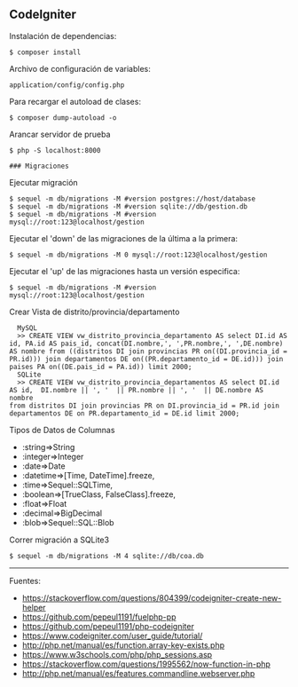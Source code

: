 ## CodeIgniter

Instalación de dependencias:

    $ composer install

Archivo de configuración de variables:

    application/config/config.php

Para recargar el autoload de clases:

    $ composer dump-autoload -o

Arancar servidor de prueba

    $ php -S localhost:8000

    ### Migraciones

Ejecutar migración

    $ sequel -m db/migrations -M #version postgres://host/database
    $ sequel -m db/migrations -M #version sqlite://db/gestion.db
    $ sequel -m db/migrations -M #version mysql://root:123@localhost/gestion

Ejecutar el 'down' de las migraciones de la última a la primera:

    $ sequel -m db/migrations -M 0 mysql://root:123@localhost/gestion

Ejecutar el 'up' de las migraciones hasta un versión especifica:

    $ sequel -m db/migrations -M #version mysql://root:123@localhost/gestion

Crear Vista de distrito/provincia/departamento

      MySQL
      >> CREATE VIEW vw_distrito_provincia_departamento AS select DI.id AS id, PA.id AS pais_id, concat(DI.nombre,', ',PR.nombre,', ',DE.nombre) AS nombre from ((distritos DI join provincias PR on((DI.provincia_id = PR.id))) join departamentos DE on((PR.departamento_id = DE.id))) join paises PA on((DE.pais_id = PA.id)) limit 2000;
      SQLite
      >> CREATE VIEW vw_distrito_provincia_departamentos AS select DI.id AS id,  DI.nombre || ', '  || PR.nombre || ', '  || DE.nombre AS nombre
    from distritos DI join provincias PR on DI.provincia_id = PR.id join departamentos DE on PR.departamento_id = DE.id limit 2000;

Tipos de Datos de Columnas

+ :string=>String
+ :integer=>Integer
+ :date=>Date
+ :datetime=>[Time, DateTime].freeze,
+ :time=>Sequel::SQLTime,
+ :boolean=>[TrueClass, FalseClass].freeze,
+ :float=>Float
+ :decimal=>BigDecimal
+ :blob=>Sequel::SQL::Blob

Correr migración a SQLite3

    $ sequel -m db/migrations -M 4 sqlite://db/coa.db


---

Fuentes:

+ https://stackoverflow.com/questions/804399/codeigniter-create-new-helper
+ https://github.com/pepeul1191/fuelphp-pp
+ https://github.com/pepeul1191/php-codeigniter
+ https://www.codeigniter.com/user_guide/tutorial/
+ http://php.net/manual/es/function.array-key-exists.php
+ https://www.w3schools.com/php/php_sessions.asp
+ https://stackoverflow.com/questions/1995562/now-function-in-php
+ http://php.net/manual/es/features.commandline.webserver.php

